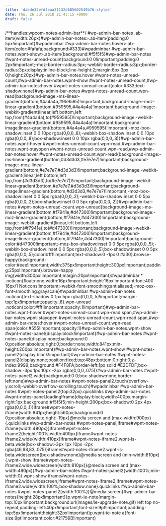 ```yaml
---
title: 'dabde32efd4eaa31132d685602549b76-styles'
date: Thu, 26 Jul 2018 21:43:15 +0000
draft: false
---
```


/\*\*handles:wpcom-notes-admin-bar\*\*/ #wp-admin-bar-notes .ab-item{width:26px}#wp-admin-bar-notes>.ab-item{padding:0 5px!important}#wpadminbar #wp-admin-bar-notes.hover>.ab-item{color:#fafafa;background:#333}#wpadminbar #wp-admin-bar-notes.wpnt-show>.ab-item{background:#f5f5f5}#wp-admin-bar-notes #wpnt-notes-unread-count{background:0 0!important;padding:0 2px!important;-moz-border-radius:3px;-webkit-border-radius:3px;border-radius:3px;display:inline-block;line-height:2;margin:6px 3px 0;height:20px}#wp-admin-bar-notes.hover #wpnt-notes-unread-count,#wp-admin-bar-notes.wpnt-show #wpnt-notes-unread-count,#wp-admin-bar-notes:hover #wpnt-notes-unread-count{color:#333;text-shadow:none}#wp-admin-bar-notes #wpnt-notes-unread-count.wpn-read{background-image:-ms-linear-gradient(bottom,#4a4a4a,#959595)!important;background-image:-moz-linear-gradient(bottom,#959595,#4a4a4a)!important;background-image:-webkit-gradient(linear,left bottom,left top,from(#4a4a4a),to(#959595))!important;background-image:-webkit-linear-gradient(bottom,#959595,#4a4a4a)!important;background-image:linear-gradient(bottom,#4a4a4a,#959595)!important;-moz-box-shadow:inset 0 0 10px rgba(0,0,0,.8);-webkit-box-shadow:inset 0 0 10px rgba(0,0,0,.8);box-shadow:inset 0 0 10px rgba(0,0,0,.8)}#wp-admin-bar-notes.wpnt-hover #wpnt-notes-unread-count.wpn-read,#wp-admin-bar-notes.wpnt-stayopen #wpnt-notes-unread-count.wpn-read,#wp-admin-bar-notes:hover #wpnt-notes-unread-count.wpn-read{background-image:-ms-linear-gradient(bottom,#d3d3d3,#e7e7e7)!important;background-image:-moz-linear-gradient(bottom,#e7e7e7,#d3d3d3)!important;background-image:-webkit-gradient(linear,left bottom,left top,from(#d3d3d3),to(#e7e7e7))!important;background-image:-webkit-linear-gradient(bottom,#e7e7e7,#d3d3d3)!important;background-image:linear-gradient(bottom,#d3d3d3,#e7e7e7)!important;-moz-box-shadow:inset 0 0 5px rgba(0,0,0,.2);-webkit-box-shadow:inset 0 0 5px rgba(0,0,0,.2);box-shadow:inset 0 0 5px rgba(0,0,0,.2)}#wp-admin-bar-notes #wpnt-notes-unread-count.wpn-unread{background-image:-ms-linear-gradient(bottom,#f7941e,#d47300)!important;background-image:-moz-linear-gradient(bottom,#f7941e,#d47300)!important;background-image:-webkit-gradient(linear,left bottom,left top,from(#f7941e),to(#d47300))!important;background-image:-webkit-linear-gradient(bottom,#f7941e,#d47300)!important;background-image:linear-gradient(bottom,#f7941e,#d47300)!important;background-color:#d47300!important;-moz-box-shadow:inset 0 0 5px rgba(0,0,0,.5);-webkit-box-shadow:inset 0 0 5px rgba(0,0,0,.5);box-shadow:inset 0 0 5px rgba(0,0,0,.5);color:#fff!important;text-shadow:0 -1px 0 #a30}.browse-happy{background-color:#eee!important;width:375px!important;height:300px!important;padding:25px!important}.browse-happy img{width:300px!important;margin:20px!important}#wpadminbar * .noticon{float:none;width:16px!important;height:16px!important;font:400 16px/1 Noticons!important;-webkit-font-smoothing:antialiased;-moz-osx-font-smoothing:grayscale}#wpadminbar #wp-admin-bar-notes .noticon{text-shadow:0 1px 5px rgba(0,0,0,.5)!important;margin-top:1px!important;opacity:.6}.wpn-unread .noticon{color:#fff!important;opacity:1!important}#wp-admin-bar-notes.wpnt-hover #wpnt-notes-unread-count.wpn-read span,#wp-admin-bar-notes.wpnt-stayopen #wpnt-notes-unread-count.wpn-read span,#wp-admin-bar-notes:hover #wpnt-notes-unread-count.wpn-read span{color:#555!important;opacity:1}#wp-admin-bar-notes.wpnt-show #wpnt-notes-panel{display:block!important}#wp-admin-bar-notes #wpnt-notes-panel{display:none;background:0 0;position:absolute;right:0;border:none;width:841px;min-height:200px!important}#wp-admin-bar-notes.wpnt-show #wpnt-notes-panel2{display:block!important}#wp-admin-bar-notes #wpnt-notes-panel2{display:none;position:fixed;top:48px;bottom:0;right:0;z-index:9999;background:#F4F8FA;border-left:1px solid #E2DFDF;box-shadow:-3px 1px 10px -2px rgba(0,0,0,.075)}#wp-admin-bar-notes #wpnt-notes-panel2.wide{background:0 0;box-shadow:none;border-left:none}#wp-admin-bar-notes #wpnt-notes-panel2.touch{overflow-y:scroll;-webkit-overflow-scrolling:touch}#wpadminbar #wp-admin-bar-notes #wpnt-notes-panel2{top:32px}.quicklinks #wp-admin-bar-notes #wpnt-notes-panel.loadingIframe{display:block;width:400px;margin-right:1px;background:#f5f5f5;min-height:200px;box-shadow:0 2px 4px rgba(0,0,0,.1)}iframe#wpnt-notes-iframe{width:841px;height:560px;background:0 0;position:absolute;right:-19px}@media screen and (max-width:900px){.quicklinks #wp-admin-bar-notes #wpnt-notes-panel,iframe#wpnt-notes-iframe{width:480px}}iframe#wpnt-notes-iframe2{height:100%;width:400px}iframe#wpnt-notes-iframe2.wide{width:410px}iframe#wpnt-notes-iframe2.wpnt-is-beta.wide{box-shadow:-3px 1px 10px -2px rgba(46,68,83,.075)}iframe#wpnt-notes-iframe2.wpnt-is-beta.widescreen{box-shadow:none}@media screen and (min-width:810px){.wpnt-show iframe#wpnt-notes-iframe2.wide.widescreen{width:810px}}@media screen and (max-width:480px){#wp-admin-bar-notes #wpnt-notes-panel2{width:100%;min-width:0}.wpnt-show iframe#wpnt-notes-iframe2.wide.widescreen,iframe#wpnt-notes-iframe2,iframe#wpnt-notes-iframe2.wide{width:100%;box-shadow:none}.quicklinks #wp-admin-bar-notes #wpnt-notes-panel2{width:100%}}@media screen{#wp-admin-bar-notes{height:28px!important}}p.wpnt-ie-note{margin-top:10px!important;background:url(images/ie-upgrade-note.gif) left top no-repeat;padding-left:40px!important;font-size:9pt!important;padding-top:5px!important;height:32px!important}p.wpnt-ie-note a{font-size:9pt!important;color:#21759B!important}